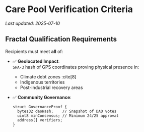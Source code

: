 # Care Pool Verification Criteria
*Last updated: 2025-07-10*

## Fractal Qualification Requirements
Recipients must meet **all** of:
- ✅ **Geolocated Impact**:  
  `SHA-3` hash of GPS coordinates proving physical presence in:  
  - Climate debt zones :cite[8]  
  - Indigenous territories  
  - Post-industrial recovery areas

- ✅ **Community Governance**:  
  ```solidity
  struct GovernanceProof {
    bytes32 daoHash;    // Snapshot of DAO votes
    uint8 minConsensus; // Minimum 24/25 approval
    address[] verifiers;
  }
